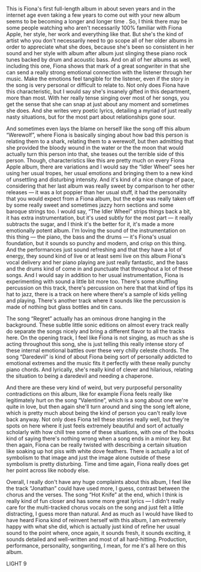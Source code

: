 This is Fiona's first full-length album in about seven years and in the internet age even taking a few years to come out with your new album seems to be becoming a longer and longer time . So, I think there may be some people watching who aren't necessarily 100% familiar with Fiona Apple, her style, her work and everything like that. But she's the kind of artist who you don't necessarily need to go scope all of her older albums in order to appreciate what she does, because she's been so consistent in her sound and her style with album after album just slinging these piano rock tunes backed by drum and acoustic bass. And on all of her albums as well, including this one, Fiona shows that mark of a great songwriter in that she can send a really strong emotional connection with the listener through her music. Make the emotions feel tangible for the listener, even if the story in the song is very personal or difficult to relate to. Not only does Fiona have this characteristic, but I would say she's insanely gifted in this department, more than most. With her really tense singing over most of her songs, you get the sense that she can snap at just about any moment and sometimes she does. And she writes very poetic lyrics, detailing a myriad of just really nasty situations, but for the most part about relationships gone sour.

And sometimes even lays the blame on herself like the song off this album “Werewolf”, where Fiona is basically singing about how bad this person is relating them to a shark, relating them to a werewolf, but then admitting that she provided the bloody wound in the water or the the moon that would actually turn this person into that, she teases out the terrible side of this person. Though, characteristics like this are pretty much on every Fiona Apple album, there are variations and I would say the “Idler Wheel” sees her using her usual tropes, her usual emotions and bringing them to a new kind of unsettling and disturbing intensity. And it's kind of a nice change of pace, considering that her last album was really sweet by comparison to her other releases — it was a lot poppier than her usual stuff, it had the personality that you would expect from a Fiona album, but the edge was really taken off by some really sweet and sometimes jazzy horn sections and some baroque strings too. I would say, “The Idler Wheel” strips things back a bit, it has extra instrumentation, but it's used subtly for the most part — it really subtracts the sugar, and I think it's the better for it, it's made a more emotionally potent album. I'm loving the sound of the instrumentation on this thing — the piano, the bass and the drums — it's Fiona's usual foundation, but it sounds so punchy and modern, and crisp on this thing. And the performances just sound refreshing and that they have a lot of energy, they sound kind of live or at least semi live on this album Fiona's vocal delivery and her piano playing are just really fantastic, and the bass and the drums kind of come in and punctuate that throughout a lot of these songs. And I would say in addition to her usual instrumentation, Fiona is experimenting with sound a little bit more too. There's some shuffling percussion on this track, there's percussion on here that that kind of tips its hat to jazz, there is a track on here where there's a sample of kids yelling and playing. There's another track where it sounds like the percussion is made of nothing but glass bottles and tin cans.

The song “Regret” actually has an ominous drone hanging in the background. These subtle little sonic editions on almost every track really do separate the songs nicely and bring a different flavor to all the tracks here. On the opening track, I feel like Fiona is not singing, as much as she is acting throughout this song, she is just telling this really intense story of these internal emotional battles over these very chilly celeste chords. The song “Daredevil” is kind of about Fiona being sort of personally addicted to emotional extremes and the music fits it perfectly with these really punchy piano chords. And lyrically, she's really kind of clever and hilarious, relating the situation to being a daredevil and needing a chaperone.

And there are these very kind of weird, but very purposeful personality contradictions on this album, like for example Fiona feels really like legitimately hurt on the song “Valentine”, which is a song about one we're quite in love, but then again she'll turn around and sing the song left alone, which is pretty much about being the kind of person you can't really love back anyway. Not only does Fiona tell these stories really well, but they're spots on here where it just feels extremely beautiful and sort of actually scholarly with how chill tree some of these situations, with one of the hooks kind of saying there's nothing wrong when a song ends in a minor key. But then again, Fiona can be really twisted with describing a certain situation like soaking up hot piss with white dove feathers. There is actually a lot of symbolism to that image and just the image alone outside of these symbolism is pretty disturbing. Time and time again, Fiona really does get her point across like nobody else.

Overall, I really don't have any huge complaints about this album, I feel like the track “Jonathan” could have used more, I guess, contrast between the chorus and the verses. The song “Hot Knife” at the end, which I think is really kind of fun closer and has some more great lyrics — I didn't really care for the multi-tracked chorus vocals on the song and just felt a little distracting, I guess more than natural. And as much as I would have liked to have heard Fiona kind of reinvent herself with this album, I am extremely happy with what she did, which is actually just kind of refine her usual sound to the point where, once again, it sounds fresh, it sounds exciting, it sounds detailed and well-written and most of all hard-hitting. Production, performance, personality, songwriting, I mean, for me it's all here on this album.

LIGHT 9
